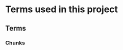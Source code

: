 # Terms used in this project

## Terms

### Chunks
<!-- TBW, sorry for the draft! -->


<!-- Please feel free to write any terms that should be mentioned. And please make pull request. I would love to fill the rest.  -->
<!-- ### Chunks -->
